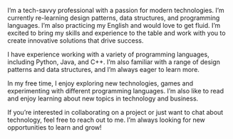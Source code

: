 I’m a tech-savvy professional with a passion for modern technologies. I’m currently re-learning design patterns, data structures, and programming languages. I’m also practicing my English and would love to get fluid. I’m excited to bring my skills and experience to the table and work with you to create innovative solutions that drive success.

I have experience working with a variety of programming languages, including Python, Java, and C++. I’m also familiar with a range of design patterns and data structures, and I’m always eager to learn more.

In my free time, I enjoy exploring new technologies, games and experimenting with different programming languages. I’m also like to read and enjoy learning about new topics in technology and business.

If you’re interested in collaborating on a project or just want to chat about technology, feel free to reach out to me. I’m always looking for new opportunities to learn and grow!
<!---
lewistecgo/lewistecgo is a ✨ special ✨ repository because its `README.md` (this file) appears on your GitHub profile.
You can click the Preview link to take a look at your changes.
--->
